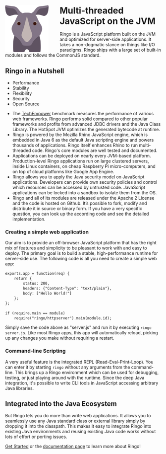 <div class="frontpageTeaser">
<img src="/static/ringo-mascot.svg" alt="" id="frontpage-mascot" style="float: left; margin-right: 2.25rem;" width="140">
<h1 style="margin-bottom: 1rem;">Multi-threaded JavaScript on the JVM</h1>

Ringo is a JavaScript platform built on the JVM and optimized for server-side applications.
It takes a non-dogmatic stance on things like I/O paradigms. Ringo ships with a large set of
built-in modules and follows the CommonJS standard.
</div>

<div id="nutshell">

## Ringo in a Nutshell

<ul class="technologyList clearfix">
    <li data-shows="tab1">Performance</li>
    <li data-shows="tab2">Stability</li>
    <li data-shows="tab3">Flexibility</li>
    <li data-shows="tab4">Security</li>
    <li data-shows="tab5">Open Source</li>
</ul>

<ul class="technologyDetails">
    <li class="tab1">The <a href="http://www.techempower.com/benchmarks/" target="_blank" style="color: inherit;">TechEmpower</a> benchmark
    measures the performance of various web frameworks. Ringo performs solid compared to other popular
    frameworks and profits from advanced JDBC drivers and the Java Class Library.
    The HotSpot JVM optimizes the generated bytecode at runtime.</li>
    <li class="tab2">Ringo is powered by the Mozilla Rhino JavaScript engine, which is embedded in Java 6 as
    the default Java scripting engine and powers thousands of applications. Ringo itself enhances Rhino to run
    multi-threaded code. Ringo's core modules are well tested and documented.</li>
    <li class="tab3">Applications can be deployed on nearly every JVM-based platform. Production-level Ringo
    applications run on large clustered servers, inside Linux containers, on cheap Raspberry Pi micro-computers,
    and on top of cloud platforms like Google App Engine.</li>
    <li class="tab4">Ringo allows you to apply the Java security model on JavaScript applications.
    Developers can provide own security policies and control which resources can be accessed by untrusted code.
    JavaScript applications can be locked into a sandbox to isolate them from the OS.</li>
    <li class="tab5">Ringo and all of its modules are released under the Apache 2 License and the
    code is hosted on Github. It’s possible to fork, modify and distribute it in source or binary form.
    If you have a very specific question, you can look up the according code and see the detailed implementation.</li>
</ul>
</div>

<script>
$(".technologyDetails li").hide();
$(".technologyDetails .tab1").show();
$(".technologyList li[data-shows=tab1]").addClass("selected");
$(".technologyList").on("mouseenter", "li", function(event) {
    var $this = $(this);
    $(".technologyList .selected").removeClass("selected");
    $this.addClass("selected");
    $(".technologyDetails li").hide();
    $(".technologyDetails ." + $this.data("shows")).show();
});
</script>

### Creating a simple web application

Our aim is to provide an off-browser JavaScript platform that has the right mix of features
and simplicity to be pleasant to work with and easy to deploy. The primary goal is to build
a stable, high-performance runtime for server-side use. The following code is all you need to
create a simple web app:

    exports.app = function(req) {
        return {
            status: 200,
            headers: {"Content-Type": "text/plain"},
            body: ["Hello World!"]
        };
    };

    if (require.main == module)
        require("ringo/httpserver").main(module.id);

Simply save the code above as "server.js" and run it by executing `ringo server.js`.
Like most Ringo apps, this app will automatically reload, picking up any changes you make
without requiring a restart.

### Command-line Scripting

A very useful feature is the integrated REPL (Read-Eval-Print-Loop). You can enter it by starting
`ringo` without any arguments from the command-line. This brings up a Ringo environment which can be
used for debugging, testing, or just playing around with the runtime. Since the deep Java integration,
it's possible to write CLI tools in JavaScript accessing arbitrary Java libraries.

<script type="text/javascript" src="https://asciinema.org/a/14076.js" id="asciicast-14076" data-speed="2" async></script>

## Integrated into the Java Ecosystem

But Ringo lets you do more than write web applications. It allows you to
seamlessly use any Java standard class or external library simply by dropping it into the
classpath. This makes it easy to integrate Ringo into existing Java environments and reusing
existing Java code works without lots of effort or porting issues.

[Get Started](/get_started) or the [documentation page](/documentation) to learn
more about Ringo!
